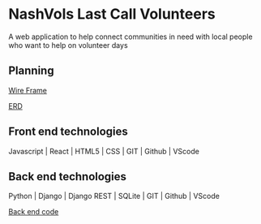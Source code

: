 # NashVols Last Call Volunteers
A web application to help connect communities in need with local people who want to help on volunteer days

## Planning
[Wire Frame](https://miro.com/app/board/uXjVMeoiffs=/)

[ERD](https://dbdiagram.io/d/63ffa531296d97641d84baa3)

## Front end technologies  

Javascript | React | HTML5 | CSS | GIT | Github | VScode

## Back end technologies 

Python | Django | Django REST | SQLite | GIT | Github | VScode


[Back end code](https://github.com/kjburton03/nashvol-server)

